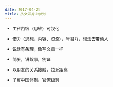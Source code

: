 ```yaml
---
date: 2017-04-24
title: 从文洋身上学到
---
```

- 工作内容（思维）可视化

- 借力（思想、内容、资源），号召力，想法去带动人

- 说话有条理，像写文章一样

- 简要，讲故事，例证

- 以朋友的关系接触，拉近距离

- 了解中国体制，官僚级别
